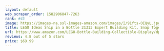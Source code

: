 ```yaml
---
layout: default 
﻿web_scraper_order: 1582906847-7263
rank: #45
image: https://images-na.ssl-images-amazon.com/images/I/91fts-OIQyL.jpg
title: LEGO Ideas Ship in a Bottle 21313 Expert Building Kit, Snap Together Model Ship, Collectible…
url: https://www.amazon.com/LEGO-Bottle-Building-Collectible-Display/dp/B078VVLQ6J/ref=zg_mw_toys-and-games_45?_encoding=UTF8&psc=1&refRID=CQ1QRMJJW1ED0E69BGRT
reviews: 4.8 out of 5 stars
price: $69.99 
---
```

